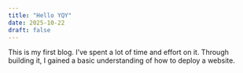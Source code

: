 ```yaml
---
title: "Hello YQY"
date: 2025-10-22
draft: false
---
```

This is my first blog. I’ve spent a lot of time and effort on it. Through building it, I gained a basic understanding of how to deploy a website.
